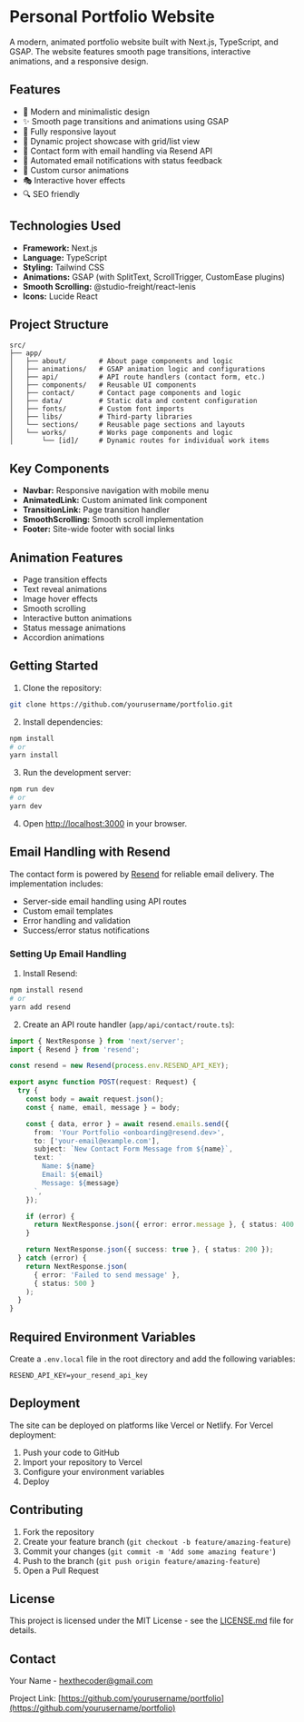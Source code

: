 # Personal Portfolio Website

A modern, animated portfolio website built with Next.js, TypeScript, and GSAP. The website features smooth page transitions, interactive animations, and a responsive design.

## Features

- 🎨 Modern and minimalistic design
- ✨ Smooth page transitions and animations using GSAP
- 📱 Fully responsive layout
- 🔄 Dynamic project showcase with grid/list view
- 📝 Contact form with email handling via Resend API
- 💌 Automated email notifications with status feedback
- 🎯 Custom cursor animations
- 🎭 Interactive hover effects
- 🔍 SEO friendly

## Technologies Used

- **Framework:** Next.js
- **Language:** TypeScript
- **Styling:** Tailwind CSS
- **Animations:** GSAP (with SplitText, ScrollTrigger, CustomEase plugins)
- **Smooth Scrolling:** @studio-freight/react-lenis
- **Icons:** Lucide React

## Project Structure

```
src/
├── app/
│   ├── about/        # About page components and logic
│   ├── animations/   # GSAP animation logic and configurations
│   ├── api/          # API route handlers (contact form, etc.)
│   ├── components/   # Reusable UI components
│   ├── contact/      # Contact page components and logic
│   ├── data/         # Static data and content configuration
│   ├── fonts/        # Custom font imports
│   ├── libs/         # Third-party libraries
│   └── sections/     # Reusable page sections and layouts   
│   └── works/        # Works page components and logic  
│       └── [id]/     # Dynamic routes for individual work items
```

## Key Components

- **Navbar:** Responsive navigation with mobile menu
- **AnimatedLink:** Custom animated link component
- **TransitionLink:** Page transition handler
- **SmoothScrolling:** Smooth scroll implementation
- **Footer:** Site-wide footer with social links

## Animation Features

- Page transition effects
- Text reveal animations
- Image hover effects
- Smooth scrolling
- Interactive button animations
- Status message animations
- Accordion animations

## Getting Started

1. Clone the repository:
```bash
git clone https://github.com/yourusername/portfolio.git
```

2. Install dependencies:
```bash
npm install
# or
yarn install
```

3. Run the development server:
```bash
npm run dev
# or
yarn dev
```

4. Open [http://localhost:3000](http://localhost:3000) in your browser.

## Email Handling with Resend

The contact form is powered by [Resend](https://resend.com) for reliable email delivery. The implementation includes:

- Server-side email handling using API routes
- Custom email templates
- Error handling and validation
- Success/error status notifications

### Setting Up Email Handling

1. Install Resend:
```bash
npm install resend
# or
yarn add resend
```

2. Create an API route handler (`app/api/contact/route.ts`):
```typescript
import { NextResponse } from 'next/server';
import { Resend } from 'resend';

const resend = new Resend(process.env.RESEND_API_KEY);

export async function POST(request: Request) {
  try {
    const body = await request.json();
    const { name, email, message } = body;

    const { data, error } = await resend.emails.send({
      from: 'Your Portfolio <onboarding@resend.dev>',
      to: ['your-email@example.com'],
      subject: `New Contact Form Message from ${name}`,
      text: `
        Name: ${name}
        Email: ${email}
        Message: ${message}
      `,
    });

    if (error) {
      return NextResponse.json({ error: error.message }, { status: 400 });
    }

    return NextResponse.json({ success: true }, { status: 200 });
  } catch (error) {
    return NextResponse.json(
      { error: 'Failed to send message' },
      { status: 500 }
    );
  }
}
```

## Required Environment Variables

Create a `.env.local` file in the root directory and add the following variables:

```env
RESEND_API_KEY=your_resend_api_key
```

## Deployment

The site can be deployed on platforms like Vercel or Netlify. For Vercel deployment:

1. Push your code to GitHub
2. Import your repository to Vercel
3. Configure your environment variables
4. Deploy

## Contributing

1. Fork the repository
2. Create your feature branch (`git checkout -b feature/amazing-feature`)
3. Commit your changes (`git commit -m 'Add some amazing feature'`)
4. Push to the branch (`git push origin feature/amazing-feature`)
5. Open a Pull Request

## License

This project is licensed under the MIT License - see the [LICENSE.md](LICENSE.md) file for details.

## Contact

Your Name - hexthecoder@gmail.com

Project Link: [https://github.com/yourusername/portfolio](https://github.com/yourusername/portfolio)
